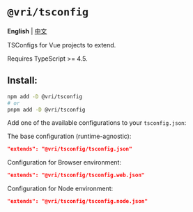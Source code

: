 # `@vri/tsconfig`

**English** | [中文](./README.zh_CN.md)

TSConfigs for Vue projects to extend.

Requires TypeScript >= 4.5.

## Install:

```sh
npm add -D @vri/tsconfig
# or
pnpm add -D @vri/tsconfig
```

Add one of the available configurations to your `tsconfig.json`:

The base configuration (runtime-agnostic):

```json
"extends": "@vri/tsconfig/tsconfig.json"
```

Configuration for Browser environment:

```json
"extends": "@vri/tsconfig/tsconfig.web.json"
```

Configuration for Node environment:

```json
"extends": "@vri/tsconfig/tsconfig.node.json"
```
